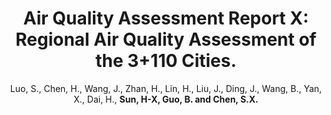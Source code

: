 ---
title: "Air Quality Assessment Report X: Regional Air Quality Assessment of the 3+110 Cities."
collection: publications
permalink: /publication/AQA9
author:  Luo, S., Chen, H., Wang, J., Zhan, H., Lin, H.,  Liu, J., Ding, J., Wang, B., Yan, X., Dai, H., <strong>Sun, H-X<strong>, Guo, B. and Chen, S.X.
conf: 'Center for Statistics at Peking University.'
year: 2023
paperurl: /publications/papers/Air_Quality_Assessment_Report_X.pdf
additional: true
---